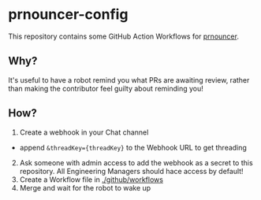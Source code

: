 # prnouncer-config

This repository contains some GitHub Action Workflows for [prnouncer](https://github.com/guardian/actions-prnouncer).

## Why?
It's useful to have a robot remind you what PRs are awaiting review, 
rather than making the contributor feel guilty about reminding you!

## How?
1. Create a webhook in your Chat channel
  - append `&threadKey={threadKey}` to the Webhook URL to get threading
2. Ask someone with admin access to add the webhook as a secret to this repository. All Engineering Managers should hace access by default!
3. Create a Workflow file in [./github/workflows](.github/workflows)
4. Merge and wait for the robot to wake up
